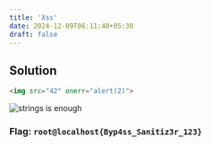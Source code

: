 ```yaml
---
title: 'Xss'
date: 2024-12-09T06:11:40+05:30
draft: false
---
```


## Solution

```html
<img src="42" onerr="alert(2)">
```

![`strings` is enough](/posts/root@localhost_writeup_assets/xss.png)

### Flag: `root@localhost{Byp4ss_Sanitiz3r_123}`

